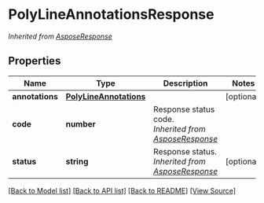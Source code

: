 # PolyLineAnnotationsResponse


*Inherited from [AsposeResponse](AsposeResponse.md)*
## Properties
Name | Type | Description | Notes
------------ | ------------- | ------------- | -------------
**annotations** | [**PolyLineAnnotations**](PolyLineAnnotations.md) |  | [optional]
**code** | **number** | Response status code.<br />*Inherited from [AsposeResponse](AsposeResponse.md)* | 
**status** | **string** | Response status.<br />*Inherited from [AsposeResponse](AsposeResponse.md)* | [optional]

[[Back to Model list]](../README.md#documentation-for-models) [[Back to API list]](../README.md#documentation-for-api-endpoints) [[Back to README]](../README.md) [[View Source]](../src/models/polyLineAnnotationsResponse.ts)


